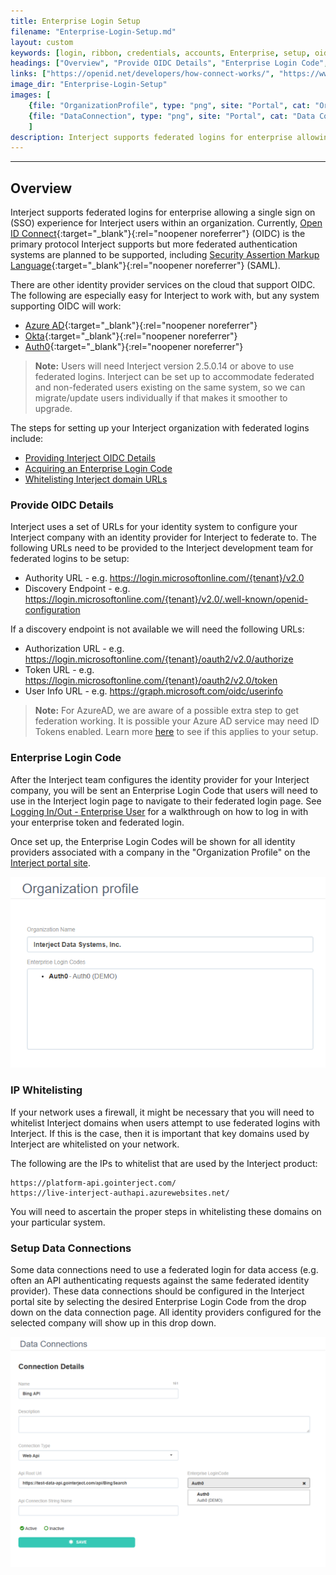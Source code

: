 ```yaml
---
title: Enterprise Login Setup
filename: "Enterprise-Login-Setup.md"
layout: custom
keywords: [login, ribbon, credentials, accounts, Enterprise, setup, oidc, auth, code]
headings: ["Overview", "Provide OIDC Details", "Enterprise Login Code", "IP Whitelisting", "Setup Data Connections"]
links: ["https://openid.net/developers/how-connect-works/", "https://www.oasis-open.org/standard/saml/", "https://learn.microsoft.com/en-us/azure/active-directory/develop/v2-protocols-oidc", "https://developer.okta.com/docs/concepts/auth-servers/", "https://auth0.com/docs/get-started/authentication-and-authorization-flow", "https://login.microsoftonline.com/{tenant}/v2.0", "https://login.microsoftonline.com/{tenant}/v2.0/.well-known/openid-configuration", "https://login.microsoftonline.com/{tenant}/oauth2/v2.0/authorize", "https://login.microsoftonline.com/{tenant}/oauth2/v2.0/token", "https://graph.microsoft.com/oidc/userinfo", "https://learn.microsoft.com/en-us/azure/active-directory/develop/v2-protocols-oidc#enable-id-tokens", "/wAbout/Logging-In-Enterprise.html", "https://portal.gointerject.com/", "https://platform-api.gointerject.com/", "https://live-interject-authapi.azurewebsites.net/", "https://platform-api.gointerject.com/", "https://live-interject-authapi.azurewebsites.net/"]
image_dir: "Enterprise-Login-Setup"
images: [
	{file: "OrganizationProfile", type: "png", site: "Portal", cat: "Organization Profile", sub: "", report: "", ribbon: "", config: ""}, 
	{file: "DataConnection", type: "png", site: "Portal", cat: "Data Connections", sub: "Details", report: "", ribbon: "", config: ""}
	]
description: Interject supports federated logins for enterprise allowing a single sign on (SSO) experience for Interject users within an organization.
---
```

* * *

## Overview

Interject supports federated logins for enterprise allowing a single sign on (SSO) experience for Interject users within an organization. Currently, [Open ID Connect](https://openid.net/developers/how-connect-works/){:target="_blank"}{:rel="noopener noreferrer"} (OIDC) is the primary protocol Interject supports but more federated authentication systems are planned to be supported, including [Security Assertion Markup Language](https://www.oasis-open.org/standard/saml/){:target="_blank"}{:rel="noopener noreferrer"} (SAML).

There are other identity provider services on the cloud that support OIDC. The following are especially easy for Interject to work with, but any system supporting OIDC will work:

* [Azure AD](https://learn.microsoft.com/en-us/azure/active-directory/develop/v2-protocols-oidc){:target="_blank"}{:rel="noopener noreferrer"}
* [Okta](https://developer.okta.com/docs/concepts/auth-servers/){:target="_blank"}{:rel="noopener noreferrer"}
* [Auth0](https://auth0.com/docs/get-started/authentication-and-authorization-flow){:target="_blank"}{:rel="noopener noreferrer"}

<blockquote class=highlight_note>
<b>Note:</b> Users will need Interject version 2.5.0.14 or above to use federated logins. Interject can be set up to accommodate federated and non-federated users existing on the same system, so we can migrate/update users individually if that makes it smoother to upgrade.
</blockquote>

The steps for setting up your Interject organization with federated logins include:

* [Providing Interject OIDC Details](#provide-oidc-details)
* [Acquiring an Enterprise Login Code](#enterprise-login-code)
* [Whitelisting Interject domain URLs](#ip-whitelisting)

### Provide OIDC Details

Interject uses a set of URLs for your identity system to configure your Interject company with an identity provider for Interject to federate to. The following URLs need to be provided to the Interject development team for federated logins to be setup:

* Authority URL - e.g. https://login.microsoftonline.com/{tenant}/v2.0 
* Discovery Endpoint - e.g.  https://login.microsoftonline.com/{tenant}/v2.0/.well-known/openid-configuration  

If a discovery endpoint is not available we will need the following URLs:

* Authorization URL - e.g. https://login.microsoftonline.com/{tenant}/oauth2/v2.0/authorize  
* Token URL - e.g. https://login.microsoftonline.com/{tenant}/oauth2/v2.0/token  
* User Info URL - e.g. https://graph.microsoft.com/oidc/userinfo  

<blockquote class=highlight_note>
<b>Note:</b> For AzureAD, we are aware of a possible extra step to get federation working. It is possible your Azure AD service may need ID Tokens enabled. Learn more <a href="https://learn.microsoft.com/en-us/azure/active-directory/develop/v2-protocols-oidc#enable-id-tokens" target="_blank" rel="noopener noreferrer">here</a> to see if this applies to your setup.
</blockquote>

### Enterprise Login Code

After the Interject team configures the identity provider for your Interject company, you will be sent an Enterprise Login Code that users will need to use in the Interject login page to navigate to their federated login page. See [Logging In/Out - Enterprise User](/wAbout/Logging-In-Enterprise.html) for a walkthrough on how to log in with your enterprise token and federated login.

Once set up, the Enterprise Login Codes will be shown for all identity providers associated with a company in the "Organization Profile" on the [Interject portal site](https://portal.gointerject.com/).

![](/images/Enterprise-Login-Setup/OrganizationProfile.png)
<br>

### IP Whitelisting

If your network uses a firewall, it might be necessary that you will need to whitelist Interject domains when users attempt to use federated logins with Interject. If this is the case, then it is important that key domains used by Interject are whitelisted on your network.

The following are the IPs to whitelist that are used by the Interject product:

```
https://platform-api.gointerject.com/
https://live-interject-authapi.azurewebsites.net/
```

You will need to ascertain the proper steps in whitelisting these domains on your particular system.

### Setup Data Connections

Some data connections need to use a federated login for data access (e.g. often an API authenticating requests against the same federated identity provider). These data connections should be configured in the Interject portal site by selecting the desired Enterprise Login Code from the drop down on the data connection page. All identity providers configured for the selected company will show up in this drop down.

![](/images/Enterprise-Login-Setup/DataConnection.png)
<br>
